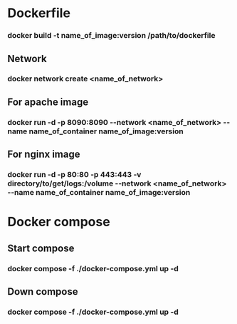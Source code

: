 # Dockerfile
### docker build -t name_of_image:version /path/to/dockerfile
## Network
### docker network create <name_of_network>
## For apache image
### docker run -d -p 8090:8090 --network <name_of_network> --name name_of_container name_of_image:version
## For nginx image
### docker run -d -p 80:80 -p 443:443 -v directory/to/get/logs:/volume --network <name_of_network> --name name_of_container name_of_image:version


# Docker compose
## Start compose
### docker compose -f ./docker-compose.yml up -d
## Down compose
### docker compose -f ./docker-compose.yml up -d


